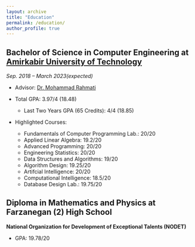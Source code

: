 ```yaml
---
layout: archive
title: "Education"
permalink: /education/
author_profile: true
---
```


## Bachelor of Science in Computer Engineering at [Amirkabir University of Technology](https://aut.ac.ir/en)

*Sep. 2018 – March 2023(expected)*

- Advisor: [Dr. Mohammad Rahmati](https://aut.ac.ir/cv/2416/MOHAMMAD%20RAHMATI)

- Total GPA: 3.97/4 (18.48)
   * Last Two Years GPA (65 Credits): 4/4 (18.85) 

- Highlighted Courses:
   * Fundamentals of Computer Programming Lab.: 20/20
   * Applied Linear Algebra: 19.2/20
   * Advanced Programming: 20/20
   * Engineering Statistics: 20/20
   * Data Structures and Algorithms: 19/20
   * Algorithm Design: 19.25/20
   * Artifcial Intelligence: 20/20
   * Computational Intelligence: 18.5/20
   * Database Design Lab.: 19.75/20

## Diploma in Mathematics and Physics at Farzanegan (2) High School
**National Organization for Development of Exceptional Talents (NODET)**

- GPA: 19.78/20